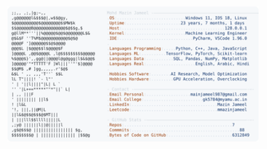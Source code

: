 <picture>
  <source srcset="https://raw.githubusercontent.com/mmazinjameel/mmazinjameel/main/dark_mode.svg?v=1749204718" media="(prefers-color-scheme: dark)">
  <img src="https://raw.githubusercontent.com/mmazinjameel/mmazinjameel/main/light_mode.svg?v=1749204718">
</picture>
